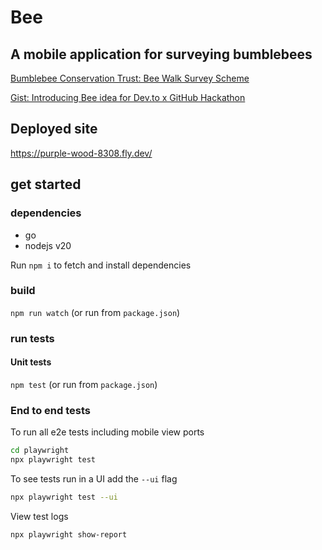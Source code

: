 # Bee
## A mobile application for surveying bumblebees

[Bumblebee Conservation Trust: Bee Walk Survey Scheme](https://beewalk.org.uk/)

[Gist: Introducing Bee idea for Dev.to x GitHub Hackathon](https://gist.github.com/ruthmoog/3189d06a9a37defef5896562bc2f8180)

## Deployed site

https://purple-wood-8308.fly.dev/

## get started

### dependencies

- go
- nodejs v20

Run `npm i` to fetch and install dependencies

### build

`npm run watch`
(or run from `package.json`)

### run tests

#### Unit tests
`npm test`
(or run from `package.json`)

### End to end tests

To run all e2e tests including mobile view ports
```bash
cd playwright
npx playwright test
```

To see tests run in a UI add the `--ui` flag
```bash
npx playwright test --ui
```

View test logs
```bash
npx playwright show-report
```